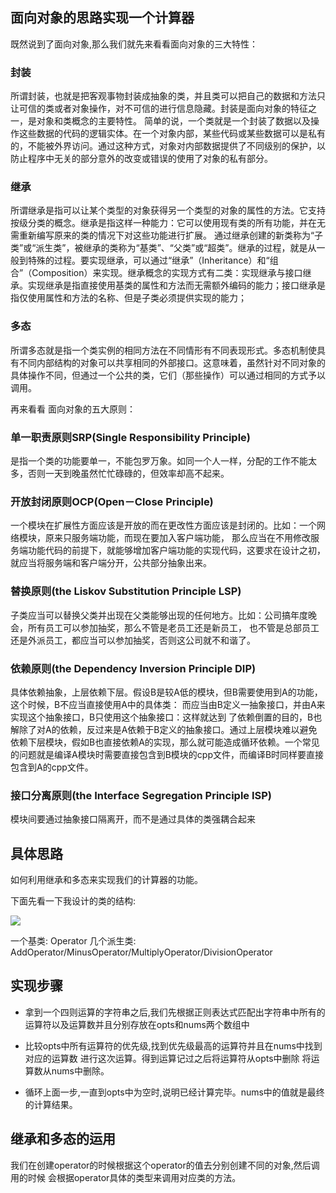 ## 面向对象的思路实现一个计算器

既然说到了面向对象,那么我们就先来看看面向对象的三大特性：

### 封装

所谓封装，也就是把客观事物封装成抽象的类，并且类可以把自己的数据和方法只让可信的类或者对象操作，对不可信的进行信息隐藏。封装是面向对象的特征之一，是对象和类概念的主要特性。 简单的说，一个类就是一个封装了数据以及操作这些数据的代码的逻辑实体。在一个对象内部，某些代码或某些数据可以是私有的，不能被外界访问。通过这种方式，对象对内部数据提供了不同级别的保护，以防止程序中无关的部分意外的改变或错误的使用了对象的私有部分。

### 继承

所谓继承是指可以让某个类型的对象获得另一个类型的对象的属性的方法。它支持按级分类的概念。继承是指这样一种能力：它可以使用现有类的所有功能，并在无需重新编写原来的类的情况下对这些功能进行扩展。 通过继承创建的新类称为“子类”或“派生类”，被继承的类称为“基类”、“父类”或“超类”。继承的过程，就是从一般到特殊的过程。要实现继承，可以通过“继承”（Inheritance）和“组合”（Composition）来实现。继承概念的实现方式有二类：实现继承与接口继承。实现继承是指直接使用基类的属性和方法而无需额外编码的能力；接口继承是指仅使用属性和方法的名称、但是子类必须提供实现的能力；

 
### 多态

所谓多态就是指一个类实例的相同方法在不同情形有不同表现形式。多态机制使具有不同内部结构的对象可以共享相同的外部接口。这意味着，虽然针对不同对象的具体操作不同，但通过一个公共的类，它们（那些操作）可以通过相同的方式予以调用。



再来看看 面向对象的五大原则：

### 单一职责原则SRP(Single Responsibility Principle) 

是指一个类的功能要单一，不能包罗万象。如同一个人一样，分配的工作不能太多，否则一天到晚虽然忙忙碌碌的，但效率却高不起来。

### 开放封闭原则OCP(Open－Close Principle) 

一个模块在扩展性方面应该是开放的而在更改性方面应该是封闭的。比如：一个网络模块，原来只服务端功能，而现在要加入客户端功能，
那么应当在不用修改服务端功能代码的前提下，就能够增加客户端功能的实现代码，这要求在设计之初，就应当将服务端和客户端分开，公共部分抽象出来。

### 替换原则(the Liskov Substitution Principle LSP) 

子类应当可以替换父类并出现在父类能够出现的任何地方。比如：公司搞年度晚会，所有员工可以参加抽奖，那么不管是老员工还是新员工，
也不管是总部员工还是外派员工，都应当可以参加抽奖，否则这公司就不和谐了。

### 依赖原则(the Dependency Inversion Principle DIP)

具体依赖抽象，上层依赖下层。假设B是较A低的模块，但B需要使用到A的功能，
这个时候，B不应当直接使用A中的具体类： 而应当由B定义一抽象接口，并由A来实现这个抽象接口，B只使用这个抽象接口：这样就达到
了依赖倒置的目的，B也解除了对A的依赖，反过来是A依赖于B定义的抽象接口。通过上层模块难以避免依赖下层模块，假如B也直接依赖A的实现，那么就可能造成循环依赖。一个常见的问题就是编译A模块时需要直接包含到B模块的cpp文件，而编译B时同样要直接包含到A的cpp文件。

### 接口分离原则(the Interface Segregation Principle ISP) 

模块间要通过抽象接口隔离开，而不是通过具体的类强耦合起来


## 具体思路

如何利用继承和多态来实现我们的计算器的功能。

下面先看一下我设计的类的结构:

![](http://og0h689k8.bkt.clouddn.com/18-5-23/88577918.jpg)

一个基类: Operator
几个派生类: AddOperator/MinusOperator/MultiplyOperator/DivisionOperator


## 实现步骤

* 拿到一个四则运算的字符串之后,我们先根据正则表达式匹配出字符串中所有的运算符以及运算数并且分别存放在opts和nums两个数组中

* 比较opts中所有运算符的优先级,找到优先级最高的运算符并且在nums中找到对应的运算数 进行这次运算。得到运算记过之后将运算符从opts中删除 将运算数从nums中删除。

* 循环上面一步,一直到opts中为空时,说明已经计算完毕。nums中的值就是最终的计算结果。


## 继承和多态的运用

我们在创建operator的时候根据这个operator的值去分别创建不同的对象,然后调用的时候 会根据operator具体的类型来调用对应类的方法。


